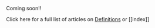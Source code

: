 Coming soon!! 

Click here for a full list of articles on [Definitions](https://ubuntu.sankofapedia.org/Definitions/) or [[index]]